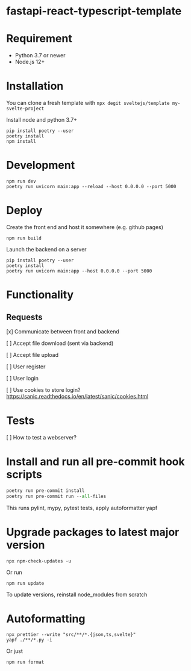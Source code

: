 # fastapi-react-typescript-template

# Requirement

-   Python 3.7 or newer
-   Node.js 12+

# Installation

You can clone a fresh template with
`npx degit sveltejs/template my-svelte-project`

Install node and python 3.7+

```
pip install poetry --user
poetry install
npm install
```

# Development

```
npm run dev
poetry run uvicorn main:app --reload --host 0.0.0.0 --port 5000
```

# Deploy

Create the front end and host it somewhere (e.g. github pages)

```
npm run build
```

Launch the backend on a server

```
pip install poetry --user
poetry install
poetry run uvicorn main:app --host 0.0.0.0 --port 5000
```

# Functionality

## Requests

[x] Communicate between front and backend

[ ] Accept file download (sent via backend)

[ ] Accept file upload

[ ] User register

[ ] User login

[ ] Use cookies to store login? https://sanic.readthedocs.io/en/latest/sanic/cookies.html

# Tests

[ ] How to test a webserver?

# Install and run all pre-commit hook scripts
```py
poetry run pre-commit install
poetry run pre-commit run --all-files
```

This runs pylint, mypy, pytest tests, apply autoformatter yapf

# Upgrade packages to latest major version
```
npx npm-check-updates -u
```
Or run 
```
npm run update
```
To update versions, reinstall node_modules from scratch

# Autoformatting

```
npx prettier --write "src/**/*.{json,ts,svelte}"
yapf ./**/*.py -i
```
Or just 
```
npm run format
```
